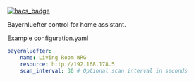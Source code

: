[![hacs_badge](https://img.shields.io/badge/HACS-Default-orange.svg?style=for-the-badge)](https://github.com/custom-components/hacs)

Bayernluefter control for home assistant.

Example configuration.yaml

```yaml
bayernluefter:
    name: Living Room WRG
    resource: http://192.168.178.5
    scan_interval: 30 # Optional scan interval in seconds
```
